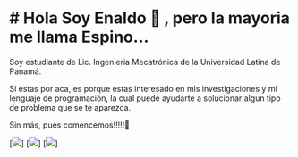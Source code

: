 # #  Hola Soy Enaldo 👋 , pero la mayoria me llama Espino...

Soy estudiante de Lic. Ingenieria Mecatrónica de la Universidad Latina de Panamá.


Si estas por aca, es porque estas interesado en mis investigaciones y mi lenguaje de programación, la cual puede ayudarte a solucionar algun tipo de problema que se te aparezca.


Sin más, pues comencemos!!!!!🤝



[<img src = "https://img.shields.io/badge/-JavaScript-42B883?style=for-the-badge&logo=javascript" />]
[<img src = "https://img.shields.io/badge/-Shell-526085?style=for-the-badge&logo=shell&logoColor=white" />]
[<img src = "https://img.shields.io/badge/-Pytorch-E23D5B?style=for-the-badge&logo=pytorch&logoColor=white" />]
